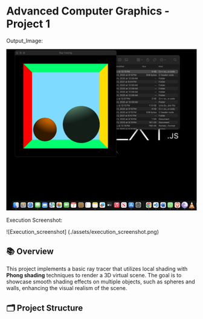 # Advanced Computer Graphics - Project 1

Output_Image:

![Ray Tracer](./assets/p1_output.png)

Execution Screenshot:

![Execution_screenshot] (./assets/execution_screenshot.png)

## 📚 Overview

This project implements a basic ray tracer that utilizes local shading with **Phong shading** techniques to render a 3D virtual scene. The goal is to showcase smooth shading effects on multiple objects, such as spheres and walls, enhancing the visual realism of the scene.

## 🗂️ Project Structure
